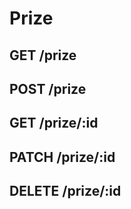 # Prize

## GET    /prize
## POST   /prize
## GET    /prize/:id
## PATCH  /prize/:id
## DELETE /prize/:id